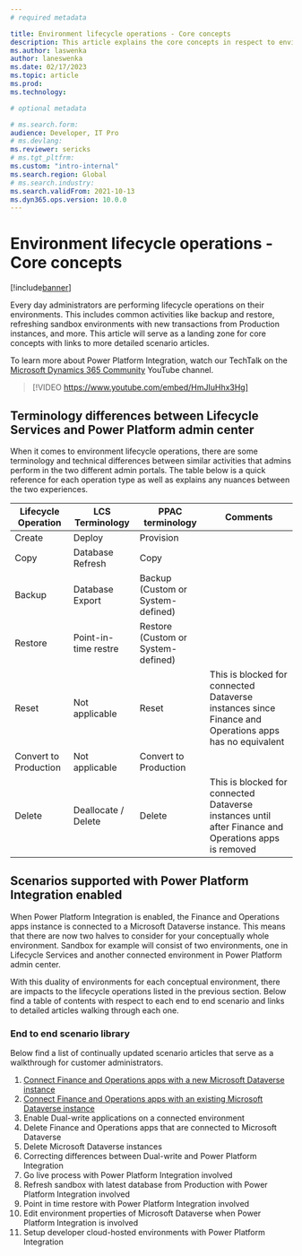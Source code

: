 ```yaml
---
# required metadata

title: Environment lifecycle operations - Core concepts
description: This article explains the core concepts in respect to environment lifecycle operations when Finance and Operations apps are connected to Microsoft Dataverse using Power Platform Integration. 
ms.author: laswenka
author: laneswenka
ms.date: 02/17/2023
ms.topic: article
ms.prod:
ms.technology: 

# optional metadata

# ms.search.form:
audience: Developer, IT Pro
# ms.devlang: 
ms.reviewer: sericks
# ms.tgt_pltfrm: 
ms.custom: "intro-internal"
ms.search.region: Global
# ms.search.industry:
ms.search.validFrom: 2021-10-13
ms.dyn365.ops.version: 10.0.0
---
```

# Environment lifecycle operations - Core concepts

[!include[banner](../includes/banner.md)]

Every day administrators are performing lifecycle operations on their environments.  This includes common activities like backup and restore, refreshing sandbox environments with new transactions from Production instances, and more.  This article will serve as a landing zone for core concepts with links to more detailed scenario articles.

To learn more about Power Platform Integration, watch our TechTalk on the [Microsoft Dynamics 365 Community](https://www.youtube.com/watch?v=HmJIuHhx3Hg) YouTube channel.

> [!VIDEO https://www.youtube.com/embed/HmJIuHhx3Hg]

## Terminology differences between Lifecycle Services and Power Platform admin center
When it comes to environment lifecycle operations, there are some terminology and technical differences between similar activities that admins perform in the two different admin portals. The table below is a quick reference for each operation type as well as explains any nuances between the two experiences.

| Lifecycle Operation | LCS Terminology | PPAC terminology | Comments |
| ----------- | ----------- |----------- |----------- |
| Create | Deploy | Provision | |
| Copy | Database Refresh | Copy | |
|Backup | Database Export | Backup (Custom or System-defined)| |
| Restore | Point-in-time restre | Restore (Custom or System-defined)| |
| Reset | Not applicable | Reset| This is blocked for connected Dataverse instances since Finance and Operations apps has no equivalent |
| Convert to Production | Not applicable | Convert to Production | |
| Delete | Deallocate / Delete | Delete | This is blocked for connected Dataverse instances until after Finance and Operations apps is removed |

## Scenarios supported with Power Platform Integration enabled
When Power Platform Integration is enabled, the Finance and Operations apps instance is connected to a Microsoft Dataverse instance.  This means that there are now two halves to consider for your conceptually whole environment.  Sandbox for example will consist of two environments, one in Lifecycle Services and another connected environment in Power Platform admin center. 

With this duality of environments for each conceptual environment, there are impacts to the lifecycle operations listed in the previous section.  Below find a table of contents with respect to each end to end scenario and links to detailed articles walking through each one.

### End to end scenario library
Below find a list of continually updated scenario articles that serve as a walkthrough for customer administrators.

1. [Connect Finance and Operations apps with a new Microsoft Dataverse instance](./environment-lifecycle-connect-finops-new-dv.md)
2. [Connect Finance and Operations apps with an existing Microsoft Dataverse instance](./environment-lifecycle-connect-finops-existing-dv.md)
3. Enable Dual-write applications on a connected environment
4. Delete Finance and Operations apps that are connected to Microsoft Dataverse
5. Delete Microsoft Dataverse instances
6. Correcting differences between Dual-write and Power Platform Integration
7. Go live process with Power Platform Integration involved
8. Refresh sandbox with latest database from Production with Power Platform Integration involved
9. Point in time restore with Power Platform Integration involved
10. Edit environment properties of Microsoft Dataverse when Power Platform Integration is involved
11. Setup developer cloud-hosted environments with Power Platform Integration